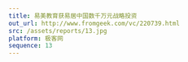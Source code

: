 ```yaml
---
title: 易美教育获易居中国数千万元战略投资
out_url: http://www.fromgeek.com/vc/220739.html
src: /assets/reports/13.jpg
platform: 极客网
sequence: 13
---
```


